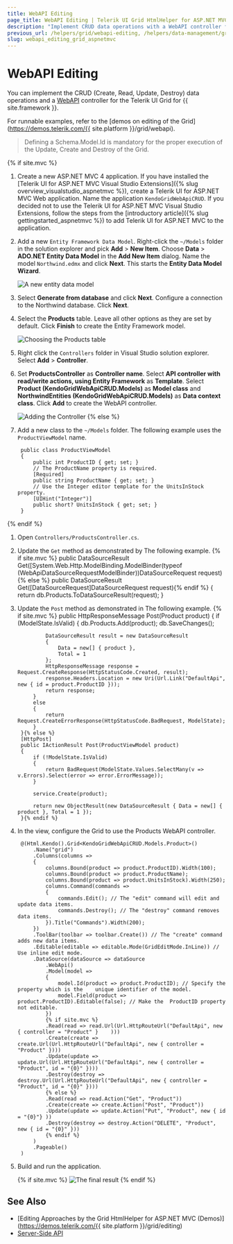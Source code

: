 ```yaml
---
title: WebAPI Editing
page_title: WebAPI Editing | Telerik UI Grid HtmlHelper for ASP.NET MVC
description: "Implement CRUD data operations with a WebAPI controller for the Kendo UI Grid for {{ site.framework }}."
previous_url: /helpers/grid/webapi-editing, /helpers/data-management/grid/webapi-editing
slug: webapi_editing_grid_aspnetmvc
---
```


# WebAPI Editing

You can implement the CRUD (Create, Read, Update, Destroy) data operations and a [WebAPI](http://www.asp.net/web-api) controller for the Telerik UI Grid for {{ site.framework }}.

For runnable examples, refer to the [demos on editing of the Grid](https://demos.telerik.com/{{ site.platform }}/grid/webapi).

> Defining a Schema.Model.Id is mandatory for the proper execution of the Update, Create and Destroy of the Grid.

{% if site.mvc %}
1. Create a new ASP.NET MVC 4 application. If you have installed the [Telerik UI for ASP.NET MVC Visual Studio Extensions]({% slug overview_visualstudio_aspnetmvc %}), create a Telerik UI for ASP.NET MVC Web application. Name the application `KendoGridWebApiCRUD`. If you decided not to use the Telerik UI for ASP.NET MVC Visual Studio Extensions, follow the steps from the [introductory article]({% slug gettingstarted_aspnetmvc %}) to add Telerik UI for ASP.NET MVC to the application.
1. Add a new `Entity Framework Data Model`. Right-click the `~/Models` folder in the solution explorer and pick **Add** > **New Item**. Choose **Data** > **ADO.NET Entity Data Model** in the **Add New Item** dialog. Name the model `Northwind.edmx` and click **Next**. This starts the **Entity Data Model Wizard**.

    ![A new entity data model](../images/grid-entity-data-model.png)

1. Select **Generate from database** and click **Next**. Configure a connection to the Northwind database. Click **Next**.
1. Select the **Products** table. Leave all other options as they are set by default. Click **Finish** to create the Entity Framework model.

    ![Choosing the Products table](../images/grid-database-objects.png)

1. Right click the `Controllers` folder in Visual Studio solution explorer. Select **Add** > **Controller**.
1. Set **ProductsController** as **Controller name**. Select **API controller with read/write actions, using Entity Framework** as **Template**. Select **Product (KendoGridWebApiCRUD.Models)** as **Model class** and **NorthwindEntities (KendoGridWebApiCRUD.Models)** as **Data context class**. Click **Add** to create the WebAPI controller.

    ![Adding the Controller](../images/grid-api-controller.png)
{% else %}
1. Add a new class to the `~/Models` folder. The following example uses the `ProductViewModel` name.

        public class ProductViewModel
        {
            public int ProductID { get; set; }
            // The ProductName property is required.
            [Required]
            public string ProductName { get; set; }
            // Use the Integer editor template for the UnitsInStock property.
            [UIHint("Integer")]
            public short? UnitsInStock { get; set; }
        }
{% endif %}

1. Open `Controllers/ProductsController.cs`.
1. Update the `Get` method as demonstrated by The following example.
        {% if site.mvc %}
        public DataSourceResult Get([System.Web.Http.ModelBinding.ModelBinder(typeof    (WebApiDataSourceRequestModelBinder))DataSourceRequest request){% else %}
        public DataSourceResult Get([DataSourceRequest]DataSourceRequest request){% endif %}
        {
            return db.Products.ToDataSourceResult(request);
        }

1. Update the `Post` method as demonstrated in The following example.
        {% if site.mvc %}
        public HttpResponseMessage Post(Product product)
        {
            if (ModelState.IsValid)
            {
                db.Products.Add(product);
                db.SaveChanges();

                DataSourceResult result = new DataSourceResult
                {
                    Data = new[] { product },
                    Total = 1
                };
                HttpResponseMessage response = Request.CreateResponse(HttpStatusCode.Created, result);
                response.Headers.Location = new Uri(Url.Link("DefaultApi", new { id = product.ProductID }));
                return response;
            }
            else
            {
                return Request.CreateErrorResponse(HttpStatusCode.BadRequest, ModelState);
            }
        }{% else %}
        [HttpPost]
        public IActionResult Post(ProductViewModel product)
        {
			if (!ModelState.IsValid)
			{
				return BadRequest(ModelState.Values.SelectMany(v => v.Errors).Select(error => error.ErrorMessage));
            }

			service.Create(product);

			return new ObjectResult(new DataSourceResult { Data = new[] { product }, Total = 1 });
		}{% endif %}

1. In the view, configure the Grid to use the Products WebAPI controller.
  
        @(Html.Kendo().Grid<KendoGridWebApiCRUD.Models.Product>()
            .Name("grid")
            .Columns(columns =>
            {
                columns.Bound(product => product.ProductID).Width(100);
                columns.Bound(product => product.ProductName);
                columns.Bound(product => product.UnitsInStock).Width(250);
                columns.Command(commands =>
                {
                    commands.Edit(); // The "edit" command will edit and update data items.
                    commands.Destroy(); // The "destroy" command removes data items.
                }).Title("Commands").Width(200);
            })
            .ToolBar(toolbar => toolbar.Create()) // The "create" command adds new data items.
            .Editable(editable => editable.Mode(GridEditMode.InLine)) // Use inline edit mode.
            .DataSource(dataSource => dataSource
                .WebApi()
                .Model(model =>
                {
                    model.Id(product => product.ProductID); // Specify the property which is the    unique identifier of the model.
                    model.Field(product => product.ProductID).Editable(false); // Make the  ProductID property not editable.
                })
                {% if site.mvc %}
                .Read(read => read.Url(Url.HttpRouteUrl("DefaultApi", new { controller = "Product" }    )))
                .Create(create => create.Url(Url.HttpRouteUrl("DefaultApi", new { controller =  "Product" })))
                .Update(update => update.Url(Url.HttpRouteUrl("DefaultApi", new { controller =  "Product", id = "{0}" })))
                .Destroy(destroy => destroy.Url(Url.HttpRouteUrl("DefaultApi", new { controller =   "Product", id = "{0}" })))
                {% else %}
                .Read(read => read.Action("Get", "Product"))
	    		.Create(create => create.Action("Post", "Product"))
	    		.Update(update => update.Action("Put", "Product", new { id = "{0}"} ))
	    		.Destroy(destroy => destroy.Action("DELETE", "Product", new { id = "{0}" }))	
                {% endif %}
            )
            .Pageable()
        )

1. Build and run the application.

    {% if site.mvc %}
    ![The final result](../images/grid-inline-grid.png)
    {% endif %}

## See Also

* [Editing Approaches by the Grid HtmlHelper for ASP.NET MVC (Demos)](https://demos.telerik.com/{{ site.platform }}/grid/editing)
* [Server-Side API](/api/grid)
